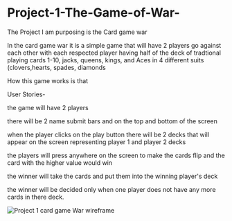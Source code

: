 # Project-1-The-Game-of-War-

The Project I am purposing is the Card game war 

In the card game war it is a simple game that will have 2 players go against each other with each respected player having half of the deck of tradtional playing cards 1-10, jacks, queens, kings, and Aces in 4 different suits (clovers,hearts, spades, diamonds 

How this game works is that 





User Stories-  

the game will have 2 players 

there will be 2 name submit bars and on the top and bottom of the screen 

when the player clicks on the play button there will be 2 decks that will appear on the screen representing player 1 and player 2 decks 

the players will press anywhere on the screen to make the cards flip and the card with the higher value would win 

the winner will take the cards and put them into the winning player's deck 

the winner will be decided only when one player does not have any more cards in there deck. 

![Project 1 card game War wireframe ](https://user-images.githubusercontent.com/105845188/178614728-914e7a18-3b75-4350-b577-a8c89094d95a.png)
